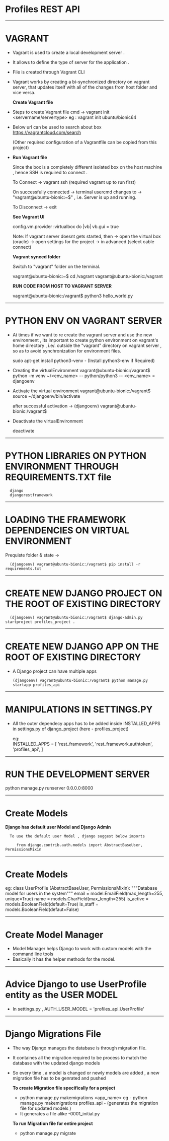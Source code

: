  # Profiles REST API
------------------------------------------------------------------

 # VAGRANT

-  Vagrant is used to create a local development server . 
-  It allows to define the type of server for the application .
-  File is created through Vagrant CLI
-  Vagrant works by creating a bi-synchronized directory on vagrant server, that updates itself with all of the changes from host
   folder and vice versa.
   
   **Create Vagrant file**

*  Steps to create Vagrant file 
   cmd -> vagrant init <servername/servertype>
        eg : vagrant init ubuntu/bionic64

*  Below url can be used to search about box
         https://vagrantcloud.com/search        
   
    (Other required configuration of a Vagrantfile can be copied from this project)

*  **Run Vagrant file**

   Since the box is a completely different isolated box on the host machine , hence SSH is required to connect .
    
   To Connect  ->
     vagrant ssh  (required vagrant up to run first) 

   On successfully connected ->
     terminal usercmd changes to -> "vagrant@ubuntu-bionic:~$" , i.e. Server is up and running.

   To Disconnect ->
     exit  
   
   **See Vagrant UI**

     config.vm.provider :virtualbox do |vb|
     vb.gui = true

     Note: If vagrant server doesnt gets started, then
       -> open the virtual box (oracle) -> open settings for the project -> in advanced (select cable connect)

   **Vagrant synced folder**

   Switch to "vagrant" folder on the terminal.

    vagrant@ubuntu-bionic:~$ cd /vagrant
    vagrant@ubuntu-bionic:/vagrant
       

   **RUN CODE FROM HOST TO VAGRANT SERVER**

    vagrant@ubuntu-bionic:/vagrant$ python3 hello_world.py


----------------------------------------------------------------------------------------------------------------------------------------

# PYTHON ENV ON VAGRANT SERVER

-   At times if we want to re create the vagrant server and use the new environment , Its important to create python environment on vagrant's home
    directory , i.e/. outside the "vagrant" directory on vagrant server , so as to avoid synchronization for environment files.

     sudo apt-get install python3-venv - (Install python3-env if Required)

-   Creating the virtualEnvironment
      vagrant@ubuntu-bionic:/vagrant$ python -m venv ~/<env_name>    -- python/python3 -- <env_name> = djangoenv

-   Activate the virtual environment 
      vagrant@ubuntu-bionic:/vagrant$ source ~/djangoenv/bin/activate
      
      after successful activation ->  (djangoenv) vagrant@ubuntu-bionic:/vagrant$

-   Deactivate the virtualEnvironment

      deactivate

---------------------------------------------------------------------------------------------------------------------------------------------         
# PYTHON LIBRARIES ON PYTHON ENVIRONMENT THROUGH REQUIREMENTS.TXT file

      django
      djangorestframework

-----------------------------------------------------------------------------------------------------------------------------------------------

# LOADING THE FRAMEWORK DEPENDENCIES ON VIRTUAL ENVIRONMENT

   Prequiste folder & state -> 

      (djangoenv) vagrant@ubuntu-bionic:/vagrant$ pip install -r requirements.txt

-----------------------------------------------------------------------------------------------------------------------------------------------

# CREATE NEW DJANGO PROJECT ON THE ROOT OF EXISTING DIRECTORY

      (djangoenv) vagrant@ubuntu-bionic:/vagrant$ django-admin.py startproject profiles_project .

-----------------------------------------------------------------------------------------------------------------------------------------------

# CREATE NEW DJANGO APP ON THE ROOT OF EXISTING DIRECTORY 

- A Django project can have multiple apps

      (djangoenv) vagrant@ubuntu-bionic:/vagrant$ python manage.py startapp profiles_api

---------------------------------------------------------------------------------------------------------------------------------------------

# MANIPULATIONS IN SETTINGS.PY

- All the outer dependecy apps has to be added inside INSTALLED_APPS in settings.py of django_project (here - profiles_project)

  eg:    
    INSTALLED_APPS = [
      'rest_framework',
      'rest_framework.authtoken',
      'profiles_api',
   ]

---------------------------------------------------------------------------------------------------------------------------------------------

# RUN THE DEVELOPMENT SERVER

   python manage.py runserver 0.0.0.0:8000

---------------------------------------------------------------------------------------------------------------------------------------------

# Create Models

   **Django has default user Model and Django Admin**

      To use the default user Model , django suggest below imports 
       
         from django.contrib.auth.models import AbstractBaseUser, PermissionsMixin

---------------------------------------------------------------------------------------------------------------------------------------------

# Create Models  

   eg: 
     class UserProfile (AbstractBaseUser, PermissionsMixin):
        """Database model for users in the system"""
        email = model.EmailField(max_length=255, unique=True)
        name = models.CharField(max_length=255)
        is_active = models.BooleanField(default=True)
        is_staff = models.BooleanField(defaut=False)

---------------------------------------------------------------------------------------------------------------------------------------------

# Create Model Manager        
 
 - Model Manager helps Django to work with custom models with the command line tools
 - Basically it has the helper methods for the model.

---------------------------------------------------------------------------------------------------------------------------------------------

# Advice Django to use UserProfile entity as the USER MODEL 

 - In settings.py ,
     AUTH_USER_MODEL = 'profiles_api.UserProfile'

---------------------------------------------------------------------------------------------------------------------------------------------

# Django Migrations File

 - The way Django manages the database is through migration file.
 - It containes all the migration required to be process to match the database with the updated django models 
 - So every time , a model is changed or newly models are added , a new migration file has to be genrated and pushed

   **To create Migration file specifically for a project**

      - python manage.py makemigrations <app_name>
        eg - python manage.py makemigrations profiles_api - (generates the migration file for updated models )
      - It generates a file alike -0001_initial.py      
   
   **To run Migration file for entire project**
     
      - python manage.py migrate






